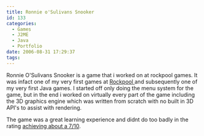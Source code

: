 ```yaml
---
title: Ronnie o'Sulivans Snooker
id: 133
categories:
  - Games
  - J2ME
  - Java
  - Portfolio
date: 2006-08-31 17:29:37
tags:
---
```


Ronnie O'Sulivans Snooker is a game that i worked on at rockpool games. It was infact one of my very first games at [Rockpool ](https://www.rockpoolgames.co.uk)and subsequently one of my very first Java games. I started off only doing the menu system for the game, but in the end i worked on virtually every part of the game including the 3D graphics engine which was written from scratch with no built in 3D API's to assist with rendering.

The game was a great learning experience and didnt do too badly in the rating [achieving about a 7/10](https://www.gamemobile.co.uk/ronnieosullivanssnooker.htm).